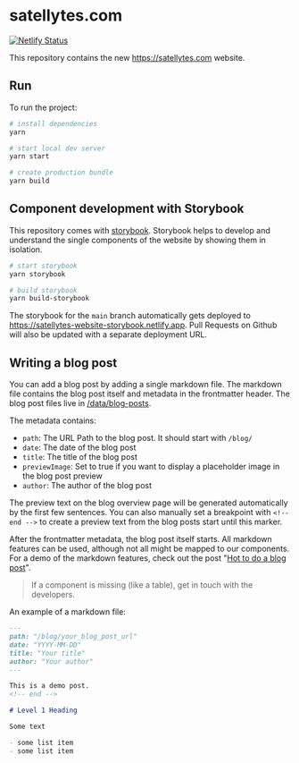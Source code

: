 # satellytes.com

[![Netlify Status](https://api.netlify.com/api/v1/badges/c8d8c7d1-444a-4b8c-b31a-9d5531e48c9b/deploy-status)](https://app.netlify.com/sites/satellytes-website/deploys)

This repository contains the new https://satellytes.com website.

## Run

To run the project:

```sh
# install dependencies
yarn

# start local dev server
yarn start

# create production bundle
yarn build
```

## Component development with Storybook

This repository comes with [storybook](https://storybook.js.org/). Storybook helps to develop and understand the single components of the website by showing them in isolation.

```sh
# start storybook
yarn storybook

# build storybook
yarn build-storybook
```

The storybook for the `main` branch automatically gets deployed to https://satellytes-website-storybook.netlify.app. Pull Requests on 
Github will also be updated with a separate deployment URL.

## Writing a blog post

You can add a blog post by adding a single markdown file. The markdown file contains the blog post itself and 
metadata in the frontmatter header. The blog post files live in [/data/blog-posts](/data/blog-posts).

The metadata contains:
- `path`: The URL Path to the blog post. It should start with `/blog/`
- `date`: The date of the blog post
- `title`: The title of the blog post
- `previewImage`: Set to true if you want to display a placeholder image in the blog post preview
-  `author`: The author of the blog post

The preview text on the blog overview page will be generated automatically by the first few sentences. You can also
manually set a breakpoint with `<!-- end -->` to create a preview text from the blog posts start until this marker.

After the frontmatter metadata, the blog post itself starts. All markdown features can be used, although not all might
be mapped to our components. For a demo of the markdown features, check out the post "[Hot to do a blog post](https://satellytes-website-new.netlify.app/blog/how-to-do-a-blog-post)".

> If a component is missing (like a table), get in touch with the developers.

An example of a markdown file:

```markdown
---
path: "/blog/your_blog_post_url"
date: "YYYY-MM-DD"
title: "Your title"
author: "Your author"
---

This is a demo post.
<!-- end -->

# Level 1 Heading

Some text

- some list item
- some list item
```
